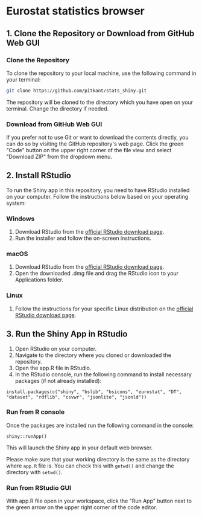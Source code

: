 # Eurostat statistics browser

## 1. Clone the Repository or Download from GitHub Web GUI

### Clone the Repository
To clone the repository to your local machine, use the following command in your terminal:

```bash
git clone https://github.com/pitkant/stats_shiny.git
```

The repository will be cloned to the directory which you have open on your terminal. Change the directory if needed.

### Download from GitHub Web GUI

If you prefer not to use Git or want to download the contents directly, you can do so by visiting the GitHub repository's web page. Click the green "Code" button on the upper right corner of the file view and select "Download ZIP" from the dropdown menu.

## 2. Install RStudio

To run the Shiny app in this repository, you need to have RStudio installed on your computer. Follow the instructions below based on your operating system:

### Windows

1. Download RStudio from the [official RStudio download page](https://posit.co/download/rstudio-desktop/).
2. Run the installer and follow the on-screen instructions.

### macOS

1. Download RStudio from the [official RStudio download page](https://posit.co/download/rstudio-desktop/).
2. Open the downloaded .dmg file and drag the RStudio icon to your Applications folder.

### Linux

1. Follow the instructions for your specific Linux distribution on the [official RStudio download page](https://posit.co/download/rstudio-desktop/).

## 3. Run the Shiny App in RStudio

1. Open RStudio on your computer.
2. Navigate to the directory where you cloned or downloaded the repository.
3. Open the app.R file in RStudio.
4. In the RStudio console, run the following command to install necessary packages (if not already installed):

```
install.packages(c("shiny", "bslib", "bsicons", "eurostat", "DT", "dataset", "rdflib", "csvwr", "jsonlite", "jsonld"))
```

### Run from R console

Once the packages are installed run the following command in the console:

```
shiny::runApp()
```

This will launch the Shiny app in your default web browser.

Please make sure that your working directory is the same as the directory where `app.R` file is. You can check this with `getwd()` and change the directory with `setwd()`.

### Run from RStudio GUI

With app.R file open in your workspace, click the "Run App" button next to the green arrow on the upper right corner of the code editor.
